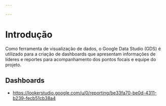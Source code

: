 ```yaml
---

---
```


# Introdução

Como ferramenta de visualização de dados, o Google Data Studio (GDS) é utilizado para a criação de dashboards que apresentam informações de líderes e reportes para acompanhamento dos pontos focais e equipe do projeto.


## Dashboards

- https://lookerstudio.google.com/u/0/reporting/be33fa70-be0d-4311-b239-fecb51cb38a4


